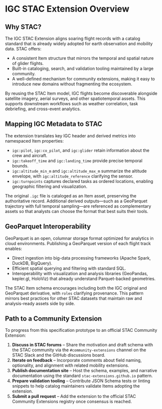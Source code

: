 # IGC STAC Extension Overview

## Why STAC?
The IGC STAC Extension aligns soaring flight records with a catalog standard that is already widely adopted for earth observation and mobility data. STAC offers:
- A consistent Item structure that mirrors the temporal and spatial nature of glider flights.
- Built-in cataloging, search, and validation tooling maintained by a large community.
- A well-defined mechanism for community extensions, making it easy to introduce new domains without fragmenting the ecosystem.

By reusing the STAC Item model, IGC flights become discoverable alongside satellite imagery, aerial surveys, and other spatiotemporal assets. This supports downstream workflows such as weather correlation, task debriefing, and cross-event analytics.

## Mapping IGC Metadata to STAC
The extension translates key IGC header and derived metrics into namespaced Item properties:
- `igc:pilot`, `igc:co_pilot`, and `igc:glider` retain information about the crew and aircraft.
- `igc:takeoff_time` and `igc:landing_time` provide precise temporal bounds.
- `igc:altitude_min_m` and `igc:altitude_max_m` summarize the altitude envelope, with `igc:altitude_reference` clarifying the sensor.
- `igc:turnpoints` captures declared tasks as ordered locations, enabling geographic filtering and visualization.

The original `.igc` file is cataloged as an Item asset, preserving the authoritative record. Additional derived outputs—such as a GeoParquet trajectory with full temporal sampling—are referenced as complementary assets so that analysts can choose the format that best suits their tools.

## GeoParquet Interoperability
GeoParquet is an open, columnar storage format optimized for analytics in cloud environments. Publishing a GeoParquet version of each flight track enables:
- Direct ingestion into big-data processing frameworks (Apache Spark, DuckDB, BigQuery).
- Efficient spatial querying and filtering with standard SQL.
- Interoperability with visualization and analysis libraries (GeoPandas, kepler.gl, HoloViz) that already understand Parquet-backed geometries.

The STAC Item schema encourages including both the IGC original and GeoParquet derivative, with `roles` clarifying provenance. This pattern mirrors best practices for other STAC datasets that maintain raw and analysis-ready assets side by side.

## Path to a Community Extension
To progress from this specification prototype to an official STAC Community Extension:
1. **Discuss in STAC forums** – Share the motivation and draft schema with the STAC community via the `#community-extensions` channel on the STAC Slack and the GitHub discussions board.
2. **Iterate on feedback** – Incorporate comments about field naming, optionality, and alignment with related mobility extensions.
3. **Publish documentation site** – Host the schema, examples, and narrative documentation using the standard `stac-extensions.github.io` pattern.
4. **Prepare validation tooling** – Contribute JSON Schema tests or linting snippets to help catalog maintainers validate Items adopting the extension.
5. **Submit a pull request** – Add the extension to the official STAC Community Extensions registry once consensus is reached.

